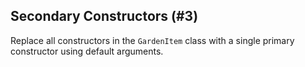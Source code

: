 ## Secondary Constructors (#3)

Replace all constructors in the `GardenItem` class with a single primary
constructor using default arguments.
